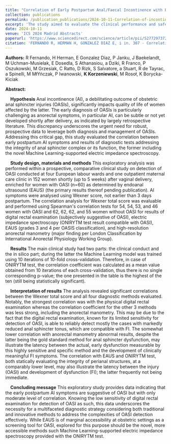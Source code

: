 ```yaml
---
title: "Correlation of Early Postpartum Anal/Faecal Incontinence with Endoanal Ultrasound, Digital Rectal Examination, Machine Learning-supported Electric Impedance Spectroscopy, and High-Resolution Anorectal Manometry Results: Exploratory Results from a Prospective, Comparative, Multicentre Clinical Study"
collection: publications
permalink: /publication_publications/2024-10-11-Correlation-of-incontinance-with-EUS
excerpt: 'The study aimed to evaluate the clinical performance and safety of the ONIRY system for obstetric anal sphincter injuries (OASI) detection versus three-dimensional endoanal ultrasound (EAUS).'
date: 2024-10-11
venue: 'ICS 2024 Madrid Abstracts'
paperurl: 'https://www.sciencedirect.com/science/article/pii/S2772973724009548?via%3Dihub'
citation: 'FERNANDO R, HERMAN H, GONZALEZ DIAZ E, i in. 307 - Correlation of Early Postpartum Anal/Faecal Incontinence with Endoanal Ultrasound, Digital Rectal Examination, Machine Learning-supported Electric Impedance Spectroscopy, and High-Resolution Anorectal Manometry Results: Exploratory Results from a Prospective, Comparative, Multicentre Clinical Study. Continence. 2024;12:101649. doi:10.1016/j.cont.2024.101649'
---
```

**Authors:**
R Fernando, H Herman, E Gonzalez Diaz, P Janku, J Baekelandt, M Uchman-Musielak, E Dosedla, S Athanasiou, a Dziki, R Franco, P Oszukowski, M Grzesiak, C Ratto, D Rizk, S Salvatore, a Stuart, R de Tayrac, a Spinelli, M MłYńczak, P Iwanowski, **K Korzeniewski**, M Rosoł, K Borycka-Kiciak

**Abstract:**

&nbsp;&nbsp;&nbsp;&nbsp;**Hypothesis** Anal incontinence (AI), a debilitating outcome of obstetric anal sphincter injuries (OASIs), significantly impacts quality of life of women affected by the latter. The early diagnosis of OASIs is particularly challenging as anorectal symptoms, in particular AI, can be subtle or not yet developed shortly after delivery, as indicated by largely retrospective literature. This discrepancy underscores the urgent need for robust, prospective data to leverage both diagnosis and management of OASIs. Addressing this critical gap, this study evaluated the correlation between early postpartum AI symptoms and results of diagnostic tests addressing the integrity of anal sphincter complex or its function, the former including the novel Machine Learning-supported electric impedance spectroscopy.

&nbsp;&nbsp;&nbsp;&nbsp;**Study design, materials and methods** This exploratory analysis was performed within a prospective, comparative clinical study on detection of OASI conducted at four European labour wards and one outpatient maternal care clinic in 152 women shortly (up to 5 weeks) after vaginal delivery, enriched for women with OASI (n=60) as determined by endoanal ultrasound (EAUS) (the primary results thereof pending publication). AI symptoms were analysed using Wexner score, not earlier than 3 days postpartum. The correlation analysis for Wexner total score was evaluable and performed using Spearman's correlation tests for 54, 54, 53, and 46 women with OASI and 62, 62, 62, and 55 women without OASI for results of digital rectal examination (subjectively suggestive of OASI), electric impedance spectroscopy (ONIRYTM test result compatible with OASI), EAUS (grades 3 and 4 per OASIS classification), and high-resolution anorectal manometry (major finding per London Classification by International Anorectal Physiology Working Group).

&nbsp;&nbsp;&nbsp;&nbsp;**Results** The main clinical study had two parts: the clinical conduct and the in silico part; during the latter the Machine Learning model was trained using 10 iterations of 10-fold cross-validation. Therefore, in case of ONIRYTM test, the correlation coefficient was calculated as a mean value obtained from 10 iterations of each cross-validation, thus there is no single corresponding p-value; the one presented in the table is the highest of the ten (still being statistically significant).

&nbsp;&nbsp;&nbsp;&nbsp;**Interpretation of results** The analysis revealed significant correlations between the Wexner total score and all four diagnostic methods evaluated. Notably, the strongest correlation was with the physical digital rectal examination whereas the correlation coefficient for the other 3 methods was less strong, including the anorectal manometry. This may be due to the fact that the digital rectal examination, known for its limited sensitivity for detection of OASI, is able to reliably detect mostly the cases with markedly reduced anal sphincter tonus, which are compatible with FI. The somewhat lower correlation with anorectal manometry abnormal results, despite the latter being the gold standard method for anal sphincter dysfunction, may illustrate the latency between the actual, early dysfunction measurable by this highly sensitive and specific method and the development of clinically meaningful FI symptoms. The correlation with EAUS and ONIRYTM test, both statically evaluating the integrity of perianal structures, at a comparably lower level, may also illustrate the latency between the injury (OASI) and development of dysfunction (FI); the latter frequently not being immediate.

&nbsp;&nbsp;&nbsp;&nbsp;**Concluding message** This exploratory study provides data indicating that the early postpartum AI symptoms are suggestive of OASI but with only moderate level of correlation. Knowing the low sensitivity of digital rectal examination for detection of OASI as such, this data underscores the necessity for a multifaceted diagnostic strategy considering both traditional and innovative methods to address the complexities of OASI detection effectively. While EAUS is of marginal accessibility at obstetric settings as a screening tool for OASI, explored for this purpose should be the novel, more accessible methods such Machine Learning-supported electric impedance spectroscopy provided with the ONIRYTM test.